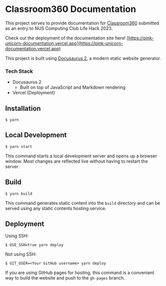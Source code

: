 # Classroom360 Documentation

This project serves to provide documentation for [Classroom360](https://github.com/melissaharijanto/pink-unicorn) submitted as an entry to NUS Computing Club Life Hack 2023.

Check out the deployment of the documentation site here! [https://pink-unicorn-documentation.vercel.app](https://pink-unicorn-documentation.vercel.app)

This project is built using [Docusaurus 2](https://docusaurus.io/), a modern static website generator.


### Tech Stack

- Docusaurus 2
  - Built on top of JavaScript and Markdown rendering
- Vercel (Deployment)

## Installation

```
$ yarn
```

## Local Development

```
$ yarn start
```

This command starts a local development server and opens up a browser window. Most changes are reflected live without having to restart the server.

## Build

```
$ yarn build
```

This command generates static content into the `build` directory and can be served using any static contents hosting service.

## Deployment

Using SSH:

```
$ USE_SSH=true yarn deploy
```

Not using SSH:

```
$ GIT_USER=<Your GitHub username> yarn deploy
```

If you are using GitHub pages for hosting, this command is a convenient way to build the website and push to the `gh-pages` branch.
